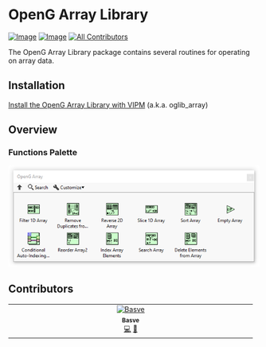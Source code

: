 # OpenG Array Library
[![Image](https://www.vipm.io/package/oglib_array/badge.svg?metric=installs)](https://www.vipm.io/package/oglib_array/)
[![Image](https://www.vipm.io/package/oglib_array/badge.svg?metric=stars)](https://www.vipm.io/package/oglib_array/)
[![All Contributors](https://img.shields.io/github/all-contributors/vipm-io/OpenG-Array-Library?color=ee8449&style=flat-square)](#contributors)

The OpenG Array Library package contains several routines for operating on array data.

## Installation

[Install the OpenG Array Library with VIPM](https://www.vipm.io/package/oglib_array/) (a.k.a. oglib\_array)

## Overview

### Functions Palette

![Functions Palette](docs/functions_palette.png)

## Contributors

<!-- ALL-CONTRIBUTORS-LIST:START - Do not remove or modify this section -->
<!-- prettier-ignore-start -->
<!-- markdownlint-disable -->
<table>
  <tbody>
    <tr>
      <td align="center" valign="top" width="14.28%"><a href="https://github.com/Bas-vE"><img src="https://avatars.githubusercontent.com/u/16207111?v=4?s=100" width="100px;" alt="Basve"/><br /><sub><b>Basve</b></sub></a><br /><a href="#code-Bas-vE" title="Code">💻</a> <a href="#maintenance-Bas-vE" title="Maintenance">🚧</a></td>
    </tr>
  </tbody>
</table>

<!-- markdownlint-restore -->
<!-- prettier-ignore-end -->

<!-- ALL-CONTRIBUTORS-LIST:END -->

